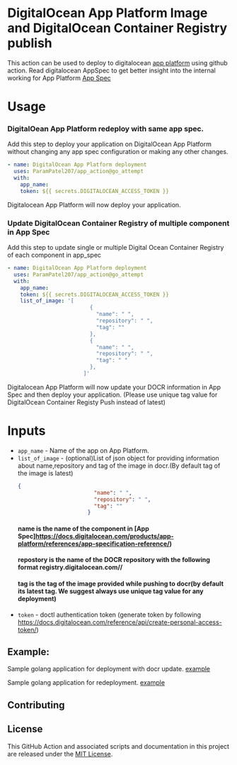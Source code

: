 # DigitalOcean App Platform Image and DigitalOcean Container Registry publish
This action can be used to deploy to digitalocean [app platform](https://www.digitalocean.com/products/app-platform/) using github action. Read digitalocean AppSpec to get better insight into the internal working for App Platform [App Spec](https://docs.digitalocean.com/products/app-platform/references/app-specification-reference/)
# Usage
### DigitalOean App Platform redeploy with same app spec.

Add this step to deploy your application on DigitalOcean App Platform without changing any app spec configuration or making any other changes.
```yaml
- name: DigitalOcean App Platform deployment
  uses: ParamPatel207/app_action@go_attempt
  with:
    app_name: 
    token: ${{ secrets.DIGITALOCEAN_ACCESS_TOKEN }}
```
Digitalocean App Platform will now deploy your application.

### Update DigitalOcean Container Registry of multiple component in App Spec

Add this step to update single or multiple Digital Ocean Container Registry of each component in app_spec
```yaml
- name: DigitalOcean App Platform deployment
  uses: ParamPatel207/app_action@go_attempt
  with:
    app_name: 
    token: ${{ secrets.DIGITALOCEAN_ACCESS_TOKEN }}
    list_of_image: '[
                          {
                            "name": " ",
                            "repository": " ",
                            "tag": ""
                          },
                          {
                            "name": " ",
                            "repository": " ",
                            "tag": " "
                          },
                        ]'
```
Digitalocean App Platform will now update your DOCR information in App Spec and then deploy your application.
(Please use unique tag value for DigitalOcean Container Registy Push instead of latest)

# Inputs
- `app_name` - Name of the app on App Platform.
- `list_of_image` - (optional)List of json object for providing information about name,repository and tag of the image in docr.(By default tag of the image is latest)
    ```json
    {
                            "name": " ",
                            "repository": " ",
                            "tag": ""
                          }
    ```
    #### name is the name of the component in [App Spec]https://docs.digitalocean.com/products/app-platform/references/app-specification-reference/)
    #### repostory is the name of the DOCR repository with the following format registry.digitalocean.com/<my-registry>/<my-image>
    #### tag is the tag of the image provided while pushing to docr(by default its latest tag. We suggest always use unique tag value for any deployment)
- `token` - doctl authentication token (generate token by following https://docs.digitalocean.com/reference/api/create-personal-access-token/)

## Example:

Sample golang application for deployment with docr update. [example](https://github.com/ParamPatel207/app_action/tree/go_attempt/docr_sample)

Sample golang application for redeployment. [example](https://github.com/ParamPatel207/app_action/tree/go_attempt/sample-golang)

## Contributing



## License

This GitHub Action and associated scripts and documentation in this project are released under the [MIT License](LICENSE).
